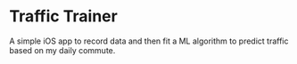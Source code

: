 #  Traffic Trainer

A simple iOS app to record data and then fit a ML algorithm to predict traffic based on my daily commute.
